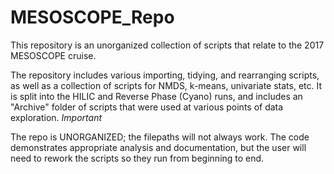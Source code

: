 # MESOSCOPE_Repo

This repository is an unorganized collection of scripts that relate to the 2017 MESOSCOPE cruise. 

The repository includes various importing, tidying, and rearranging scripts, as well as a collection of scripts for NMDS, k-means, univariate stats, etc.
It is split into the HILIC and Reverse Phase (Cyano) runs, and includes an "Archive" folder of scripts that were used at various points of data exploration.
*Important*

The repo is UNORGANIZED; the filepaths will not always work. The code demonstrates appropriate analysis and documentation, 
but the user will need to rework the scripts so they run from beginning to end.
